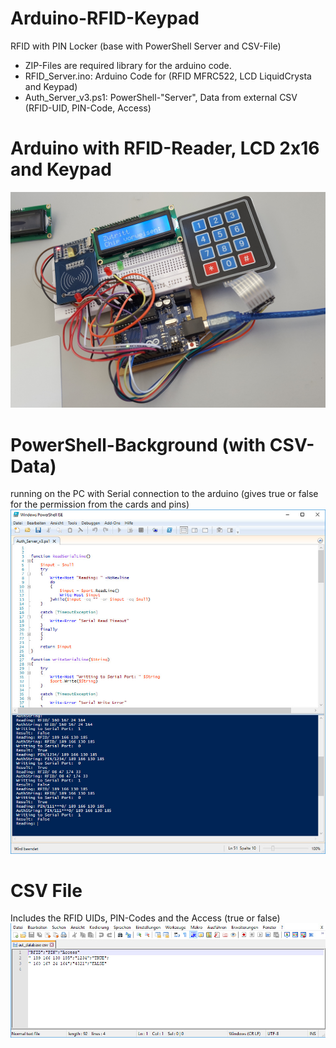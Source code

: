 # Arduino-RFID-Keypad
RFID with PIN Locker (base with PowerShell Server and CSV-File)

- ZIP-Files are required library for the arduino code.
- RFID_Server.ino: Arduino Code for (RFID MFRC522, LCD LiquidCrysta and Keypad)
- Auth_Server_v3.ps1: PowerShell-"Server", Data from external CSV (RFID-UID, PIN-Code, Access)

# Arduino with RFID-Reader, LCD 2x16 and Keypad
![alt text](https://github.com/marceleisenhut/Arduino-RFID-Keypad/blob/master/arduino.jpg)



# PowerShell-Background (with CSV-Data)
running on the PC with Serial connection to the arduino (gives true or false for the permission from the cards and pins)
![alt text](https://github.com/marceleisenhut/Arduino-RFID-Keypad/blob/master/PowerShell.jpg)


# CSV File
Includes the RFID UIDs, PIN-Codes and the Access (true or false)
![alt text](https://github.com/marceleisenhut/Arduino-RFID-Keypad/blob/master/CSV.jpg)
